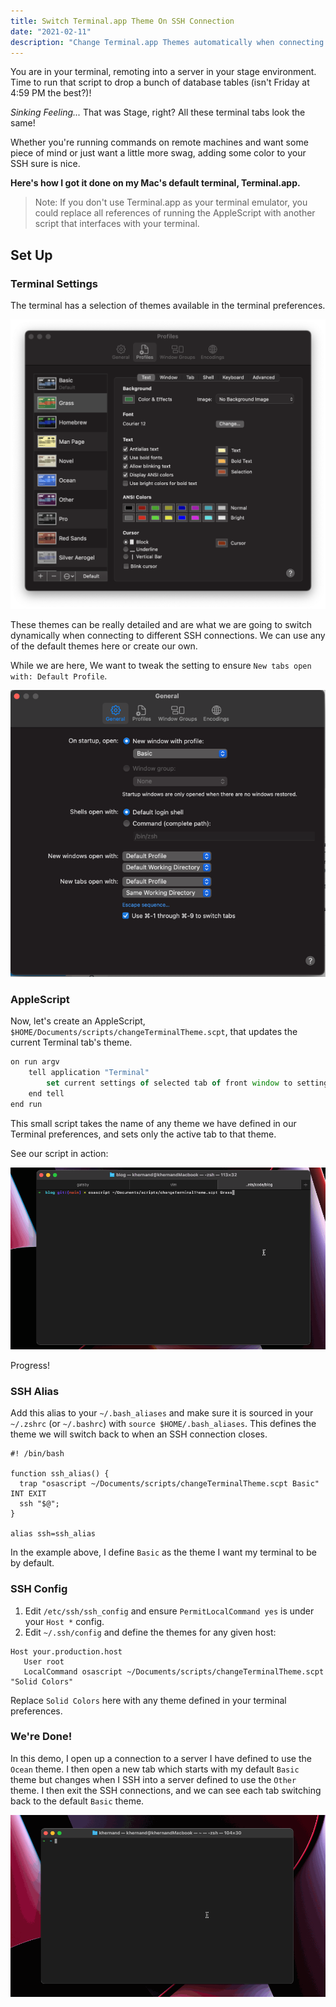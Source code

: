 ```yaml
---
title: Switch Terminal.app Theme On SSH Connection
date: "2021-02-11"
description: "Change Terminal.app Themes automatically when connecting to different SSH hosts."
---
```


You are in your terminal, remoting into a server in your stage
environment. Time to run that script to drop a bunch of database tables
(isn't Friday at 4:59 PM the best?)!

*Sinking Feeling...* That was Stage, right? All these terminal tabs look
the same!

Whether you're running commands on remote machines and want some piece
of mind or just want a little more swag, adding some color to your SSH
sure is nice.

**Here's how I got it done on my Mac's default terminal, Terminal.app.**

> Note: If you don't use Terminal.app as your terminal emulator,
> you could replace all references of running the AppleScript with 
> another script that interfaces with your terminal.

## Set Up

### Terminal Settings

The terminal has a selection of themes available in the terminal
preferences.

![Terminal Preferences](./terminal-preferences.png)

These themes can be really detailed and are what we are going to switch
dynamically when connecting to different SSH connections. We can use any
of the default themes here or create our own.

While we are here, We want to tweak the setting to ensure
`New tabs open with: Default Profile`.

![Terminal Preferences](./settings.png)

### AppleScript 

Now, let's create an AppleScript, 
`$HOME/Documents/scripts/changeTerminalTheme.scpt`, 
that updates the current Terminal tab's theme. 

```javascript
on run argv
    tell application "Terminal"
        set current settings of selected tab of front window to settings set (item 1 of argv)
    end tell
end run
```

This small script takes the name of any theme we have defined in our 
Terminal preferences, and sets only the active tab to that theme.

See our script in action:

![AppleScript Demo](./apple-script-demo.gif)

Progress!

### SSH Alias

Add this alias to your `~/.bash_aliases` and make sure it is sourced
in your `~/.zshrc` (or `~/.bashrc`) with `source $HOME/.bash_aliases`.
This defines the theme we will switch back to when an SSH connection
closes.

```shell
#! /bin/bash

function ssh_alias() {
  trap "osascript ~/Documents/scripts/changeTerminalTheme.scpt Basic" INT EXIT
  ssh "$@";
}

alias ssh=ssh_alias
```

In the example above, I define `Basic` as the theme I want my terminal
to be by default.

### SSH Config

1. Edit `/etc/ssh/ssh_config` and ensure `PermitLocalCommand yes` is under your `Host *` config.
2. Edit `~/.ssh/config` and define the themes for any given host:
```shell
Host your.production.host
   User root
   LocalCommand osascript ~/Documents/scripts/changeTerminalTheme.scpt "Solid Colors"
```
Replace `Solid Colors` here with any theme defined in your terminal 
preferences.

### We're Done!

In this demo, I open up a connection to a server I have defined to use
the `Ocean` theme. I then open a new tab which starts with my default
`Basic` theme but changes when I SSH into a server defined to use the
`Other` theme. I then exit the SSH connections, and we can see each tab
switching back to the default `Basic` theme.

![AppleScript Demo](./final-demo.gif)